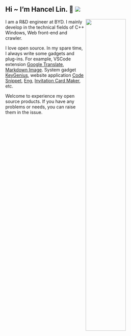 ## Hi ~ I’m Hancel Lin. 👋  <a title="Hits" target="_blank" href="https://github.com/88250/hits"><img src="https://hits.b3log.org/imlinhanchao/hits.svg"></a>


<img width="50%" align="right" src="https://github-readme-stats-sigma-five.vercel.app/api/?username=imlinhanchao&show_icons=true&title_color=fff&icon_color=79ff97&text_color=9f9f9f&bg_color=151515" />

I am a R&D engineer at BYD. I mainly develop in the technical fields of C++ Windows, Web front-end and crawler.

I love open source. In my spare time, I always write some gadgets and plug-ins. For example, VSCode extension [Google Translate](https://github.com/imlinhanchao/vsc-google-translate), [Markdown Image](https://github.com/imlinhanchao/vsc-markdown-image). System gadget [KeyGenius](https://github.com/imlinhanchao/KeyGenius), website application [Code Snippet](https://github.com/imlinhanchao/code-snippet), [Eng](https://github.com/imlinhanchao/eng), [Invitation Card Maker](https://github.com/imlinhanchao/invitation-card-maker), etc.

Welcome to experience my open source products. If you have any problems or needs, you can raise them in the issue.
